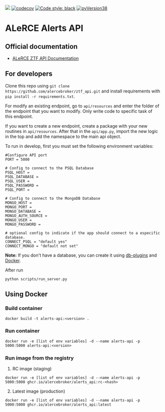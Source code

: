 ![](https://github.com/alercebroker/ztf_api-new/workflows/Tests/badge.svg) 
[![codecov](https://codecov.io/gh/alercebroker/ztf_api/branch/master/graph/badge.svg?token=UHM0AV87S5)](https://codecov.io/gh/alercebroker/ztf_api)
[![Code style: black](https://img.shields.io/badge/code%20style-black-000000.svg)](https://github.com/psf/black)
[![pyVersion38](https://img.shields.io/badge/python-3.8-blue.svg)](https://www.python.org/download/releases/3.8/)

# ALeRCE Alerts API

## Official documentation 

- [ALeRCE ZTF API Documentation](https://api.alerce.online/ztf/v1/)

## For developers

Clone this repo using `git clone https://github.com/alercebroker/ztf_api.git` and install requirements with `pip install -r requirements.txt`.

For modify an existing endpoint, go to `api/resources` and enter the folder of the endpoint that you want to modify. Only write code to specific task of this endpoint.

If you want to create a new endpoint, create a package with your new routines in `api/resources`. After that in the `api/app.py`, import the new logic in the top and add the namespace to the main api object. 

To run in develop, first you must set the following environment variables:

```
#Configure API port
PORT = 5000

# Config to connect to the PSQL Database
PSQL_HOST = 
PSQL_DATABASE = 
PSQL_USER = 
PSQL_PASSWORD = 
PSQL_PORT = 

# Config to connect to the MongoDB Database
MONGO_HOST = 
MONGO_PORT = 
MONGO_DATABASE = 
MONGO_AUTH_SOURCE = 
MONGO_USER = 
MONGO_PASSWORD = 

# optional config to indicate if the app should connect to a especific database.
CONNECT_PSQL = "default yes" 
CONNECT_MONGO = "default not set"
```

**Note:** If you don't have a database, you can create it using [db-plugins](https://github.com/alercebroker/db-plugins) and [Docker](https://github.com/alercebroker/pipeline-integration-test/blob/main/initdb/Dockerfile).

After run 

```
python scripts/run_server.py
```

## Using Docker

### Build container

```
docker build -t alerts-api:<version> .
```

### Run container

```
docker run -e [list of env variables] -d --name alerts-api -p 5000:5000 alerts-api:<version>
```

### Run image from the registry

1. RC image (staging)
```
docker run -e [list of env variables] -d --name alerts-api -p 5000:5000 ghcr.io/alercebroker/alerts_api:rc-<hash>
```

2. Latest image (production)
```
docker run -e [list of env variables] -d --name alerts-api -p 5000:5000 ghcr.io/alercebroker/alerts_api:latest
```
